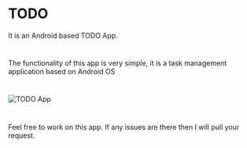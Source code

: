 # TODO
It is an Android based TODO App.
#
The functionality of this app is very simple, it is a task management application based on Android OS
#
![TODO App](https://user-images.githubusercontent.com/106877248/226901207-a56de75c-c3a7-4a62-aa30-cb854f5b7913.png)
#
Feel free to work on this app. If any issues are there then I will pull your request.
